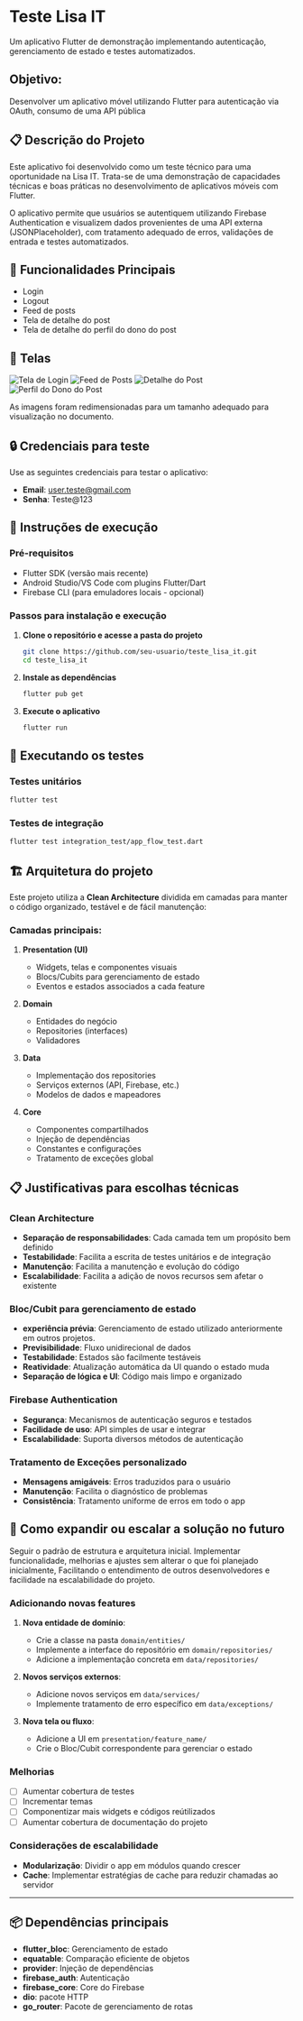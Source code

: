 # Teste Lisa IT

Um aplicativo Flutter de demonstração implementando autenticação, gerenciamento de estado e testes automatizados.

## Objetivo:

Desenvolver um aplicativo móvel utilizando Flutter para autenticação via OAuth, consumo de
uma API pública

## 📋 Descrição do Projeto

Este aplicativo foi desenvolvido como um teste técnico para uma oportunidade na Lisa IT. Trata-se de uma demonstração de capacidades técnicas e boas práticas no desenvolvimento de aplicativos móveis com Flutter.

O aplicativo permite que usuários se autentiquem utilizando Firebase Authentication e visualizem dados provenientes de uma API externa (JSONPlaceholder), com tratamento adequado de erros, validações de entrada e testes automatizados.

## 🎯 Funcionalidades Principais

- Login
- Logout
- Feed de posts
- Tela de detalhe do post
- Tela de detalhe do perfil do dono do post

## 📱 Telas

![Tela de Login](docs/images/login.png)
![Feed de Posts](docs/images/feed.png)
![Detalhe do Post](docs/images/post.png)
![Perfil do Dono do Post](docs/images/profile.png)

As imagens foram redimensionadas para um tamanho adequado para visualização no documento.

## 🔒 Credenciais para teste

Use as seguintes credenciais para testar o aplicativo:

- **Email**: user.teste@gmail.com
- **Senha**: Teste@123

## 🚀 Instruções de execução

### Pré-requisitos

- Flutter SDK (versão mais recente)
- Android Studio/VS Code com plugins Flutter/Dart
- Firebase CLI (para emuladores locais - opcional)

### Passos para instalação e execução

1. **Clone o repositório e acesse a pasta do projeto**

   ```bash
   git clone https://github.com/seu-usuario/teste_lisa_it.git
   cd teste_lisa_it
   ```

2. **Instale as dependências**

   ```bash
   flutter pub get
   ```

3. **Execute o aplicativo**
   ```bash
   flutter run
   ```

## 🧪 Executando os testes

### Testes unitários

```bash
flutter test
```

### Testes de integração

```bash
flutter test integration_test/app_flow_test.dart
```

## 🏗️ Arquitetura do projeto

Este projeto utiliza a **Clean Architecture** dividida em camadas para manter o código organizado, testável e de fácil manutenção:

### Camadas principais:

1. **Presentation (UI)**

   - Widgets, telas e componentes visuais
   - Blocs/Cubits para gerenciamento de estado
   - Eventos e estados associados a cada feature

2. **Domain**

   - Entidades do negócio
   - Repositories (interfaces)
   - Validadores

3. **Data**

   - Implementação dos repositories
   - Serviços externos (API, Firebase, etc.)
   - Modelos de dados e mapeadores

4. **Core**
   - Componentes compartilhados
   - Injeção de dependências
   - Constantes e configurações
   - Tratamento de exceções global

## 📋 Justificativas para escolhas técnicas

### Clean Architecture

- **Separação de responsabilidades**: Cada camada tem um propósito bem definido
- **Testabilidade**: Facilita a escrita de testes unitários e de integração
- **Manutenção**: Facilita a manutenção e evolução do código
- **Escalabilidade**: Facilita a adição de novos recursos sem afetar o existente

### Bloc/Cubit para gerenciamento de estado

- **experiência prévia**: Gerenciamento de estado utilizado anteriormente em outros projetos.
- **Previsibilidade**: Fluxo unidirecional de dados
- **Testabilidade**: Estados são facilmente testáveis
- **Reatividade**: Atualização automática da UI quando o estado muda
- **Separação de lógica e UI**: Código mais limpo e organizado

### Firebase Authentication

- **Segurança**: Mecanismos de autenticação seguros e testados
- **Facilidade de uso**: API simples de usar e integrar
- **Escalabilidade**: Suporta diversos métodos de autenticação

### Tratamento de Exceções personalizado

- **Mensagens amigáveis**: Erros traduzidos para o usuário
- **Manutenção**: Facilita o diagnóstico de problemas
- **Consistência**: Tratamento uniforme de erros em todo o app

## 🔄 Como expandir ou escalar a solução no futuro

Seguir o padrão de estrutura e arquitetura inicial. Implementar funcionalidade, melhorias e ajustes sem alterar o que foi planejado inicialmente, Facilitando o entendimento de outros desenvolvedores e facilidade na escalabilidade do projeto.

### Adicionando novas features

1. **Nova entidade de domínio**:

   - Crie a classe na pasta `domain/entities/`
   - Implemente a interface do repositório em `domain/repositories/`
   - Adicione a implementação concreta em `data/repositories/`

2. **Novos serviços externos**:

   - Adicione novos serviços em `data/services/`
   - Implemente tratamento de erro específico em `data/exceptions/`

3. **Nova tela ou fluxo**:
   - Adicione a UI em `presentation/feature_name/`
   - Crie o Bloc/Cubit correspondente para gerenciar o estado

### Melhorias

- [ ] Aumentar cobertura de testes
- [ ] Incrementar temas
- [ ] Componentizar mais widgets e códigos reútilizados
- [ ] Aumentar cobertura de documentação do projeto

### Considerações de escalabilidade

- **Modularização**: Dividir o app em módulos quando crescer
- **Cache**: Implementar estratégias de cache para reduzir chamadas ao servidor

---

## 📦 Dependências principais

- **flutter_bloc**: Gerenciamento de estado
- **equatable**: Comparação eficiente de objetos
- **provider**: Injeção de dependências
- **firebase_auth**: Autenticação
- **firebase_core**: Core do Firebase
- **dio**: pacote HTTP
- **go_router**: Pacote de gerenciamento de rotas
